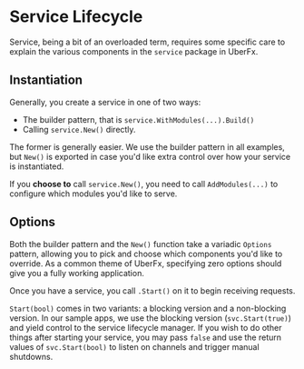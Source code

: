 # Service Lifecycle

Service, being a bit of an overloaded term, requires some
specific care to explain the various components in the `service`
package in UberFx.

## Instantiation

Generally, you create a service in one of two ways:

* The builder pattern, that is `service.WithModules(...).Build()`
* Calling `service.New()` directly.

The former is generally easier. We use the builder pattern in all examples, but
`New()` is exported in case you'd like extra control over how your service is
instantiated.

If you **choose to** call `service.New()`, you need to call
`AddModules(...)` to configure which modules you'd like to serve.

## Options

Both the builder pattern and the `New()` function take a variadic `Options`
pattern, allowing you to pick and choose which components you'd like to
override. As a common theme of UberFx, specifying zero options should give
you a fully working application.

Once you have a service, you call `.Start()` on it to begin receiving requests.

`Start(bool)` comes in two variants: a blocking version and a non-blocking
version. In our sample apps, we use the blocking version (`svc.Start(true)`) and
yield control to the service lifecycle manager. If you wish to do other things
after starting your service, you may pass `false` and use the return values of
`svc.Start(bool)` to listen on channels and trigger manual shutdowns.
